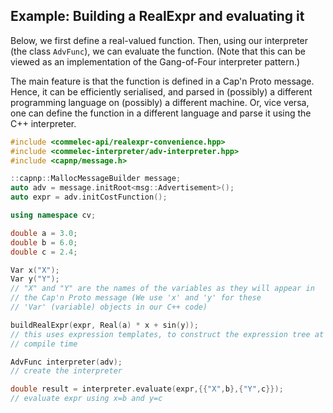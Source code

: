 ## Example: Building a RealExpr and evaluating it

Below, we first define a real-valued function. Then, using our interpreter (the class `AdvFunc`), we can evaluate the function. (Note that this can be viewed as an implementation of the Gang-of-Four interpreter pattern.)

The main feature is that the function is defined in a Cap'n Proto message.
Hence, it can be efficiently serialised, and parsed in (possibly) a different programming language
on (possibly) a different machine. Or, vice versa, one can define the function in a different language and parse it using the C++ interpreter.

```cpp
#include <commelec-api/realexpr-convenience.hpp>
#include <commelec-interpreter/adv-interpreter.hpp>
#include <capnp/message.h>

::capnp::MallocMessageBuilder message;
auto adv = message.initRoot<msg::Advertisement>();
auto expr = adv.initCostFunction();

using namespace cv;

double a = 3.0;
double b = 6.0;
double c = 2.4;

Var x("X");
Var y("Y");
// "X" and "Y" are the names of the variables as they will appear in 
// the Cap'n Proto message (We use 'x' and 'y' for these 
// 'Var' (variable) objects in our C++ code)

buildRealExpr(expr, Real(a) * x + sin(y));
// this uses expression templates, to construct the expression tree at
// compile time

AdvFunc interpreter(adv);
// create the interpreter

double result = interpreter.evaluate(expr,{{"X",b},{"Y",c}});
// evaluate expr using x=b and y=c

```

